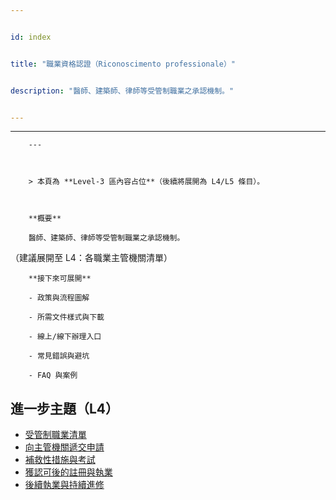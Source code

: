 ---
id: index
title: "職業資格認證（Riconoscimento professionale）"
description: "醫師、建築師、律師等受管制職業之承認機制。"
---

---
        ---

        > 本頁為 **Level‑3 區內容占位**（後續將展開為 L4/L5 條目）。

        **概要**
        醫師、建築師、律師等受管制職業之承認機制。
（建議展開至 L4：各職業主管機關清單）

        **接下來可展開**
        - 政策與流程圖解
        - 所需文件樣式與下載
        - 線上/線下辦理入口
        - 常見錯誤與避坑
        - FAQ 與案例

## 進一步主題（L4）

- [受管制職業清單](./regulated-professions/)
- [向主管機關遞交申請](./apply-competent-authorities/)
- [補救性措施與考試](./compensation-measures/)
- [獲認可後的註冊與執業](./post-recognition-registration/)
- [後續執業與持續進修](./maintenance-cpd/)
